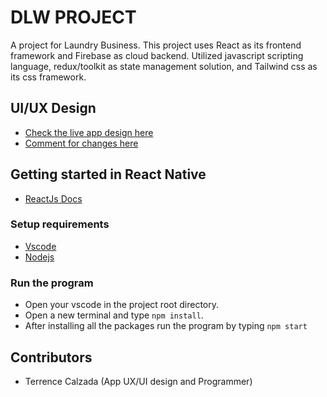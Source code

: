 # DLW PROJECT

A project for Laundry Business. This project uses React as its frontend framework and Firebase as cloud backend. Utilized javascript scripting language, redux/toolkit as state management solution, and Tailwind css as its css framework.

## UI/UX Design

- [Check the live app design here](https://www.figma.com/proto/1iKljyh6bTiSo9ByyT1kis/DLW?node-id=12%3A124&scaling=min-zoom&page-id=0%3A1&starting-point-node-id=12%3A114)
- [Comment for changes here](https://www.figma.com/file/1iKljyh6bTiSo9ByyT1kis/DLW?node-id=0%3A1)

## Getting started in React Native

- [ReactJs Docs](https://reactjs.org/docs/getting-started.html)

### Setup requirements

- [Vscode](https://code.visualstudio.com/download)
- [Nodejs](https://nodejs.org/en/)

### Run the program

- Open your vscode in the project root directory.
- Open a new terminal and type `npm install`.
- After installing all the packages run the program by typing `npm start`

## Contributors

- Terrence Calzada (App UX/UI design and Programmer)
